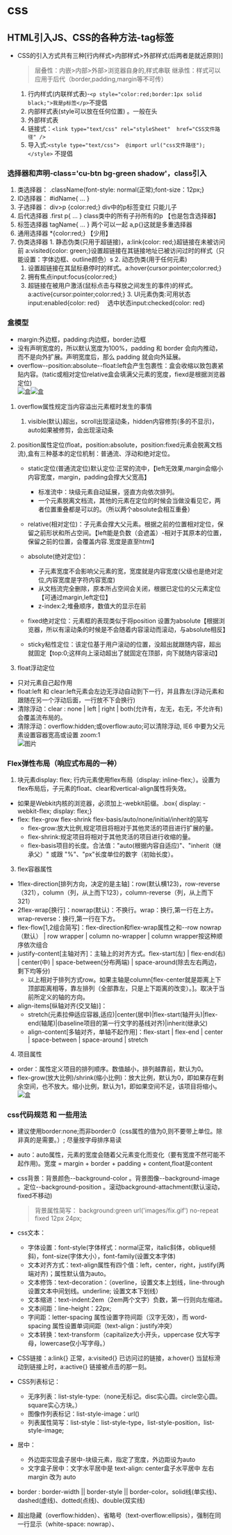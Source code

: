 # css

## HTML引入JS、CSS的各种方法-tag标签
- CSS的引入方式共有三种[行内样式>内部样式>外部样式(后两者是就近原则)]
  > 层叠性：内嵌>内部>外部>浏览器自身的,样式串联   继承性：样式可以应用于后代（border,padding,margin等不可传）
  1. 行内样式(内联样式表)-`<p style="color:red;border:1px solid black;">我是p标签</p>`不提倡
  2. 内部样式表(style可以放在任何位置) <style type="text/css"> font-family: "sans serif";color:red; </style>。一般在头
  3. 外部样式表
    1. 链接式：`<link type="text/css" rel="styleSheet"  href="CSS文件路径" />`
    2. 导入式:`<style type="text/css">  @import url("css文件路径"); </style>` 不提倡

### 选择器和声明-class='cu-btn bg-green shadow'，class引入
  1. 类选择器： .className{font-style: normal(正常);font-size：12px;}
  2. ID选择器： #idName{ … } 
  3. 子选择器： div>p {color:red;} div中的p标签变红 只能儿子
  4. 后代选择器 .first p{ … } class类中的所有子孙所有的p 【也是包含选择器】
  5. 标签选择器 tagName{ … } 两个可以一起 a,p{}这就是多重选择器
  6. 通用选择器 *{color:red;} 【少用】
  7. 伪类选择器
    1. 静态伪类(只用于超链接)，a:link{color: red;}超链接在未被访问前  a:visited{color: green;}设置超链接在其链接地址已被访问过时的样式（只能设置：字体边框、outline颜色）s
    2. 动态伪类(用于任何元素)
      1. 设置超链接在其鼠标悬停时的样式。a:hover{cursor:pointer;color:red;}
      2. 拥有焦点input:focus{color:red;}
      3. 超链接在被用户激活(鼠标点击与释放之间发生的事件)的样式。a:active{cursor:pointer;color:red;}
    3. UI元素伪类:可用状态input:enabled{color: red}　 选中状态input:checked{color: red}

### 盒模型  

- margin:外边框，padding:内边框，border:边框
- 没有声明宽度的，所以默认宽度为100%，padding 和 border 会向内推动，而不是向外扩展。声明宽度后，那么 padding 就会向外延展。
- overflow--position:absolute--float:left会产生包裹性：盒会收缩以致包裹紧贴内容。(tatic或相对定位relative盒会填满父元素的宽度，fiexd是根据浏览器定位)  
![盒](../picture/box.png)![盒](../picture/float_pos.png) 
1. overflow属性规定当内容溢出元素框时发生的事情
   1. visible(默认)超出，scroll出现滚动条，hidden内容修剪(多的不显示)，auto如果被修剪，会出现滚动条
2. position属性定位(float，position:absolute，position:fixed元素会脱离文档流),盒有三种基本的定位机制：普通流、浮动和绝对定位。

   - static定位(普通流定位)默认定位:正常的流中，【left无效果,margin会缩小内容宽度，margin，padding会撑大父宽高】
     - 标准流中：块级元素自动延展，竖直方向依次排列。
     - 一个元素脱离文档流，其他的元素在定位的时候会当做没看见它，两者位置重叠都是可以的。（所以两个absolute会相互重叠）

   - relative(相对定位)：子元素会撑大父元素。根据之前的位置相对定位，保留之前形状和所占空间。【left能是负数（会遮盖）-相对于其原本的位置，保留之前的位置，会覆盖内容.宽度是直至html】

   - absolute(绝对定位)：
     - 子元素宽度不会影响父元素的宽，宽度就是内容宽度(父级也是绝对定位,内容宽度是字符内容宽度)
     - 从文档流完全删除，原本所占空间会关闭，根据已定位的父元素定位【可通过margin,left定位】
     - z-index:2;堆叠顺序，数值大的显示在前
      
   - fixed绝对定位：元素框的表现类似于将position 设置为absolute【根据浏览器，所以有滚动条的时候是不会随着内容滚动而滚动，与absolute相反】

   - sticky粘性定位：该定位基于用户滚动的位置，没超出就跟随内容，超出就固定【top:0;这样向上滚动超出了就固定在顶部，向下就随内容滚动】
  
3. float浮动定位
- 只对元素自己起作用
- float:left 和 clear:left元素会左边无浮动自动到下一行，并且靠左(浮动元素和跟随在另一个浮动后面，一行放不下会换行)
- 清除浮动：clear : none | left | right | both(允许有，左无，右无，不允许有)会覆盖流布局的。
- 清除浮动：overflow:hidden;或overflow:auto;可以清除浮动, IE6 中要为父元素设置容器宽高或设置 zoom:1  
  ![图片](../picture/float.png)   

   
### Flex弹性布局（响应式布局的一种）
1. 块元素display: flex; 行内元素使用flex布局（display: inline-flex;）。设置为flex布局后，子元素的float、clear和vertical-align属性将失效。
  - 如果是Webkit内核的浏览器，必须加上-webkit前缀。.box{  display: -webkit-flex; display: flex;}
  - flex: flex-grow flex-shrink flex-basis/auto/none/initial/inherit的简写
	- flex-grow:放大比例,规定项目将相对于其他灵活的项目进行扩展的量。
	- flex-shrink:规定项目将相对于其他灵活的项目进行收缩的量。
	- flex-basis项目的长度。合法值："auto(根据内容自适应)"、"inherit（继承父）" 或跟 "%"、"px"长度单位的数字（初始长度）。

3. flex容器属性
  - 1flex-direction[排列方向，决定的是主轴]：row(默认横123)，row-reverse（321），column（列，从上而下123），column-reverse（列，从上而下321）
  - 2flex-wrap[换行]：nowrap(默认)：不换行。wrap：换行,第一行在上方。wrap-reverse：换行,第一行在下方。
  - flex-flow[1,2组合简写]：flex-direction和flex-wrap属性之和--row nowrap（默认） | row wrapper | column no-wrapper | column wrapper按这种顺序依次组合
  - justify-content[主轴对齐]：主轴上的对齐方式。flex-start(左) | flex-end(右) | center(中) | space-between(分布两端) | space-around(除去左右两边，剩下均等分)
	- 以上相对于排列方式row。如果主轴是column[flex-center就是距离上下顶部距离相等，靠左排列（全部靠左，只是上下距离的改变）。]。取决于当前所定义的轴的方向。
  - align-items[纵轴对齐(交叉轴)]：
    - stretch(元素拉伸适应容器,适应)|center(居中)|flex-start(轴开头)|flex-end(轴尾)|(baseline项目的第一行文字的基线对齐)|inherit(继承父)  
	- align-content[多轴对齐，单轴不起作用]：flex-start | flex-end | center | space-between | space-around | stretch

4. 项目属性
  - order：属性定义项目的排列顺序。数值越小，排列越靠前，默认为0。
  - flex-grow(放大比例)/shrink(缩小比例)：放大比例，默认为0，即如果存在剩余空间，也不放大。缩小比例，默认为1，即如果空间不足，该项目将缩小。
 ![盒](../picture/flex.png)  
### css代码规范 和 一些用法

- 建议使用border:none;而非border:0（css属性的值为0,则不要带上单位。除非真的是需要。）; 尽量按字母排序易读
- auto：auto属性，元素的宽度会随着父元素变化而变化（要有宽度不然可能不起作用)。宽度 = margin + border + padding + content,float是content
- css背景：背景颜色--background-color 。背景图像--background-image 。定位--background-position 。滚动background-attachment(默认滚动，fixed不移动)
  >背景属性简写： background:green url('images/fix.gif') no-repeat fixed 12px 24px;
- css文本：
  - 字体设置：font-style(字体样式：normal正常，italic斜体，oblique倾斜)，font-size(字体大小），font-family(设置文本字体)
  - 文本对齐方式：text-align属性有四个值：left，center，right，justify(两端对齐)；属性默认值为auto。
  - 文本修饰：text-decoration：（overline，设置文本上划线，line-through 设置文本中间划线。underline; 设置文本下划线）
  - 文本缩进：text-indent:2em（2em两个文字）负数，第一行则向左缩进。
  - 文本间距：line-height：22px;
  - 字间距：letter-spacing 属性设置字符间距（汉字无效），而 word-spacing 属性设置单词间距（text-align：justify冲突）
  - 文本转换：text-transform（capitalize大小开头，uppercase 仅大写字母，lowercase仅小写字母。）

- CSS链接：a:link{} 正常，a:visited{} 已访问过的链接，a:hover{} 当鼠标滑动到链接上时，a:active{} 链接被点击的那一刻。

- CSS列表标记：
  - 无序列表：list-style-type:（none无标记。disc实心圆。circle空心圆。square实心方块。）
  - 图像作列表标记：list-style-image：url()
  - 列表属性简写：list-style：list-style-type，list-style-position，list-style-image;

- 居中：
  - 外边距实现盒子居中-块级元素，指定了宽度，外边距设为auto
  - 文字盒子居中：文字水平居中是 text-align: center盒子水平居中 左右margin 改为 auto

- border : border-width || border-style || border-color。solid线(单实线)、dashed(虚线)、dotted(点线)、double(双实线)
- 超出隐藏（overflow:hidden）、省略号（text-overflow:ellipsis），强制在同一行显示（white-space: nowrap）、